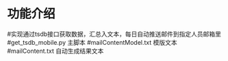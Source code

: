 # 功能介绍
#实现通过tsdb接口获取数据，汇总入文本，每日自动推送邮件到指定人员邮箱里
#get_tsdb_mobile.py 主脚本
#mailContentModel.txt 模版文本
#mailContent.txt 自动生成结果文本
